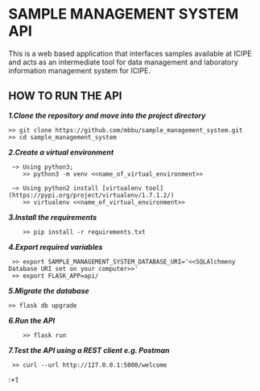 # SAMPLE MANAGEMENT SYSTEM API #
This is a web based application that interfaces samples available at ICIPE and acts as an intermediate tool for data management and laboratory information management system for ICIPE.

## HOW TO RUN THE API ##
***1.Clone the repository and move into the project directory***
```
>> git clone https://github.com/mbbu/sample_management_system.git
>> cd sample_management_system
```

***2.Create a virtual environment***
```
 ~> Using python3; 
    >> python3 -m venv <<name_of_virtual_environment>>

 ~> Using python2 install [virtualenv tool](https://pypi.org/project/virtualenv/1.7.1.2/)
    >> virtualenv <<name_of_virtual_environment>>
```

***3.Install the requirements***
```
    >> pip install -r requirements.txt
```

***4.Export required variables***
```
 >> export SAMPLE_MANAGEMENT_SYSTEM_DATABASE_URI='<<SQLAlchmeny Database URI set on your computer>>'
 >> export FLASK_APP=api/
```

***5.Migrate the database***
```
>> flask db upgrade
```

***6.Run the API***
```
    >> flask run
```

***7.Test the API using a REST client e.g. Postman***
```
 >> curl --url http://127.0.0.1:5000/welcome
```

:+1